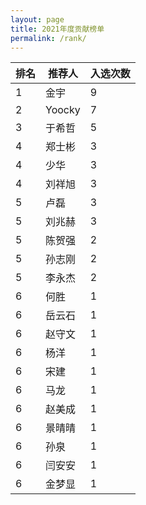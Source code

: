```yaml
---
layout: page
title: 2021年度贡献榜单
permalink: /rank/
---
```


|  排名   |  推荐人   | 入选次数  |
|  ----  | ----  | ----  |
|  1 | 金宇  | 9 |
|  2 | Yoocky  | 7 |
|  3 | 于希哲  | 5 |
|  4 | 郑士彬  | 3 |
|  4 | 少华  | 3 |
|  4 | 刘祥旭  | 3 |
|  5 | 卢磊 | 3 |
|  5 | 刘兆赫  | 3 |
|  5 | 陈贺强  | 2 |
|  5 | 孙志刚  | 2 |
|  5 | 李永杰  | 2 |
|  6 | 何胜  | 1 |
|  6 | 岳云石  | 1 |
|  6 | 赵守文  | 1 |
|  6 | 杨洋  | 1 |
|  6 | 宋建  | 1 |
|  6 | 马龙  | 1 |
|  6 | 赵美成  | 1 |
|  6 | 景晴晴  | 1 |
|  6 | 孙泉  | 1 |
|  6 | 闫安安 | 1 |
|  6 | 金梦显 | 1 |
